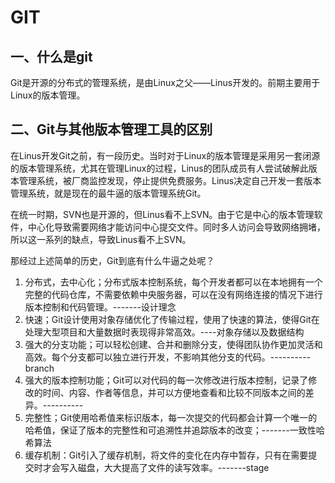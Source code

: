 #  GIT

## 一、什么是git

Git是开源的分布式的管理系统，是由Linux之父——Linus开发的。前期主要用于Linux的版本管理。

## 二、Git与其他版本管理工具的区别

在Linus开发Git之前，有一段历史。当时对于Linux的版本管理是采用另一套闭源的版本管理系统，尤其在管理Linux的过程，Linus的团队成员有人尝试破解此版本管理系统，被厂商监控发现，停止提供免费服务。Linus决定自己开发一套版本管理系统，就是现在的最牛逼的版本管理系统Git。

在统一时期，SVN也是开源的，但Linus看不上SVN。由于它是中心的版本管理软件，中心化导致需要网络才能访问中心提交文件。同时多人访问会导致网络拥堵，所以这一系列的缺点，导致Linus看不上SVN。

那经过上述简单的历史，Git到底有什么牛逼之处呢？

1. 分布式，去中心化；分布式版本控制系统，每个开发者都可以在本地拥有一个完整的代码仓库，不需要依赖中央服务器，可以在没有网络连接的情况下进行版本控制和代码管理。-------设计理念
2. 快速；Git设计使用对象存储优化了传输过程，使用了快速的算法，使得Git在处理大型项目和大量数据时表现得非常高效。----对象存储以及数据结构
3. 强大的分支功能；可以轻松创建、合并和删除分支，使得团队协作更加灵活和高效。每个分支都可以独立进行开发，不影响其他分支的代码。----------branch
4. 强大的版本控制功能；Git可以对代码的每一次修改进行版本控制，记录了修改的时间、内容、作者等信息，并可以方便地查看和比较不同版本之间的差异。----------
5. 完整性；Git使用哈希值来标识版本，每一次提交的代码都会计算一个唯一的哈希值，保证了版本的完整性和可追溯性并追踪版本的改变；-------一致性哈希算法
6. 缓存机制：Git引入了缓存机制，将文件的变化在内存中暂存，只有在需要提交时才会写入磁盘，大大提高了文件的读写效率。-------stage

